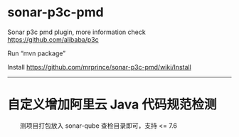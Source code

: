 # sonar-p3c-pmd
Sonar p3c pmd plugin, more information check https://github.com/alibaba/p3c

Run “mvn package”

Install 
https://github.com/mrprince/sonar-p3c-pmd/wiki/Install


---

# 自定义增加阿里云 Java 代码规范检测

　　测项目打包放入 sonar-qube 查检目录即可，支持 <= 7.6 